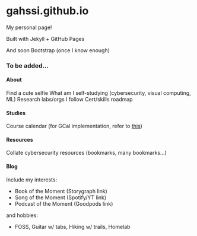 # gahssi.github.io

My personal page!

Built with Jekyll + GitHub Pages

And soon Bootstrap (once I know enough)

### To be added...

#### About
Find a cute selfie
What am I self-studying (cybersecurity, visual computing, ML)
Research labs/orgs I follow
Cert/skills roadmap

#### Studies
Course calendar (for GCal implementation, refer to [this](https://www.raymondcamden.com/2017/02/24/an-example-of-a-static-site-with-a-dynamic-calendar))

#### Resources
Collate cybersecurity resources (bookmarks, many bookmarks...)

#### Blog
Include my interests:
* Book of the Moment (Storygraph link)
* Song of the Moment (Spotify/YT link)
* Podcast of the Moment (Goodpods link)

and hobbies:
* FOSS, Guitar w/ tabs, Hiking w/ trails, Homelab